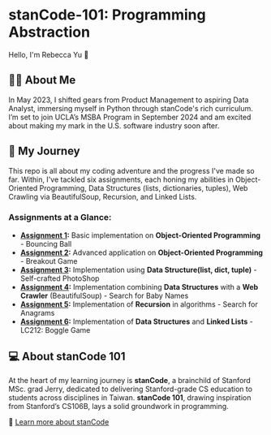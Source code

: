 # stanCode-101: Programming Abstraction
Hello, I'm Rebecca Yu 👋

## 👩‍💻 About Me
In May 2023, I shifted gears from Product Management to aspiring Data Analyst, immersing myself in Python through stanCode's rich curriculum. I’m set to join UCLA’s MSBA Program in September 2024 and am excited about making my mark in the U.S. software industry soon after.

## 💛 My Journey
This repo is all about my coding adventure and the progress I've made so far. Within, I've tackled six assignments, each honing my abilities in Object-Oriented Programming, Data Structures (lists, dictionaries, tuples), Web Crawling via BeautifulSoup, Recursion, and Linked Lists. 

### Assignments at a Glance:
- **[Assignment 1](https://github.com/BeckaYu/stanCode-SC101/tree/00049c5a9f4548b875bdae381d93e8054907f4a1/SC101_Assignment1):** Basic implementation on **Object-Oriented Programming** - Bouncing Ball
- **[Assignment 2](https://github.com/BeckaYu/stanCode-SC101/tree/00049c5a9f4548b875bdae381d93e8054907f4a1/SC101_Assignment2):** Advanced application on **Object-Oriented Programming** - Breakout Game
- **[Assignment 3](https://github.com/BeckaYu/stanCode-SC101/tree/00049c5a9f4548b875bdae381d93e8054907f4a1/SC101_Assignment3):** Implementation using **Data Structure(list, dict, tuple)** - Self-crafted PhotoShop
- **[Assignment 4](https://github.com/BeckaYu/stanCode-SC101/tree/00049c5a9f4548b875bdae381d93e8054907f4a1/SC101_Assignment4):** Implementation combining **Data Structures** with a **Web Crawler** (BeautifulSoup) - Search for Baby Names
- **[Assignment 5](https://github.com/BeckaYu/stanCode-SC101/tree/00049c5a9f4548b875bdae381d93e8054907f4a1/SC101_Assignment5):** Implementation of **Recursion** in algorithms - Search for Anagrams
- **[Assignment 6](https://github.com/BeckaYu/stanCode-SC101/tree/00049c5a9f4548b875bdae381d93e8054907f4a1/SC101_Assignment6):** Implementation of **Data Structures** and **Linked Lists** - LC212: Boggle Game

## 💻 About stanCode 101
At the heart of my learning journey is **stanCode**, a brainchild of Stanford MSc. grad Jerry, dedicated to delivering Stanford-grade CS education to students across disciplines in Taiwan. **stanCode 101**, drawing inspiration from Stanford’s CS106B, lays a solid groundwork in programming.

🔗 [Learn more about stanCode](https://stancode.tw/)

